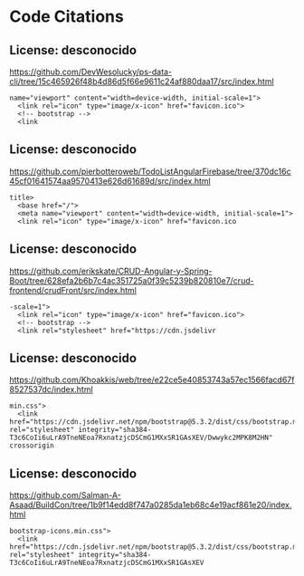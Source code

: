 # Code Citations

## License: desconocido
https://github.com/DevWesolucky/ps-data-cli/tree/15c465926f48b4d86d5f66e9611c24af880daa17/src/index.html

```
name="viewport" content="width=device-width, initial-scale=1">
  <link rel="icon" type="image/x-icon" href="favicon.ico">
  <!-- bootstrap -->
  <link
```


## License: desconocido
https://github.com/pierbotteroweb/TodoListAngularFirebase/tree/370dc16c45cf01641574aa9570413e626d61689d/src/index.html

```
title>
  <base href="/">
  <meta name="viewport" content="width=device-width, initial-scale=1">
  <link rel="icon" type="image/x-icon" href="favicon.ico
```


## License: desconocido
https://github.com/erikskate/CRUD-Angular-y-Spring-Boot/tree/628efa2b6b7c4ac351725a0f39c5239b820810e7/crud-frontend/crudFront/src/index.html

```
-scale=1">
  <link rel="icon" type="image/x-icon" href="favicon.ico">
  <!-- bootstrap -->
  <link rel="stylesheet" href="https://cdn.jsdelivr
```


## License: desconocido
https://github.com/Khoakkis/web/tree/e22ce5e40853743a57ec1566facd67f8527537dc/index.html

```
min.css">
  <link href="https://cdn.jsdelivr.net/npm/bootstrap@5.3.2/dist/css/bootstrap.min.css" rel="stylesheet" integrity="sha384-T3c6CoIi6uLrA9TneNEoa7RxnatzjcDSCmG1MXxSR1GAsXEV/Dwwykc2MPK8M2HN" crossorigin
```


## License: desconocido
https://github.com/Salman-A-Asaad/BuildCon/tree/1b9f14edd8f747a0285da1eb68c4e19acf861e20/index.html

```
bootstrap-icons.min.css">
  <link href="https://cdn.jsdelivr.net/npm/bootstrap@5.3.2/dist/css/bootstrap.min.css" rel="stylesheet" integrity="sha384-T3c6CoIi6uLrA9TneNEoa7RxnatzjcDSCmG1MXxSR1GAsXEV
```

